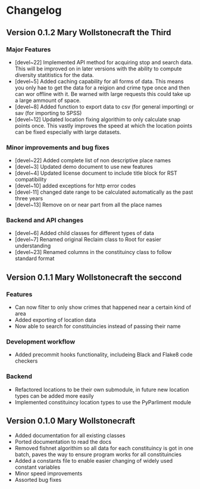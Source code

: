 # Changelog

## Version 0.1.2 Mary Wollstonecraft the Third
### Major Features
 * [devel~22] Implemented API method for acquiring stop and search data. This will be improved on in later versions with the ability to compute diversity statitistics for the data.
 * [devel~5] Added caching capability for all forms of data. This means you only hae to get the data for a reigion and crime type once and then can wor offline with it. Be warned with large requests this could take up a large ammount of space.
 * [devel~8] Added function to export data to csv (for general importing) or sav (for importing to SPSS)
 * [devel~12] Updated location fixing algorithim to only calculate snap points once. This vastly improves the speed at which the location points can be fixed especially with large datasets.


### Minor improvements and bug fixes
 * [devel~22] Added complete list of non descriptive place names
 * [devel~3] Updated demo document to use new features
 * [devel~4] Updated license document to include title block for RST compatibility
 * [devel~10] added exceptions for http error codes
 * [devel-11] changed date range to be calculated automatically as the past three years
 * [devel~13] Remove on or near part from all the place names


### Backend and API changes
 * [devel~6] Added child classes for different types of data
 * [devel~7] Renamed original Reclaim class to Root for easier understanding
 * [devel~23] Renamed columns in the constituincy class to follow standard format


## Version 0.1.1 Mary Wollstonecraft the seccond
### Features
* Can now filter to only show crimes that happened near a certain kind of area
* Added exporting of location data
* Now able to search for constituincies instead of passing their name

### Development workflow
* Added precommit hooks functionality, includeing Black and Flake8 code checkers

### Backend
* Refactored locations to be their own submodule, in future new location types can be added more easily
* Implemented constituincy location types to use the PyParliment module


## Version 0.1.0 Mary Wollstonecraft
* Added documentation for all existing classes
* Ported documentation to read the docs
* Removed fishnet algorithim so all data for each constituincy is got in one batch, paves the way to ensure program works for all constituincies
* Added a constants file to enable easier changing of widely used constant variables
* Minor speed improvements
* Assorted bug fixes
